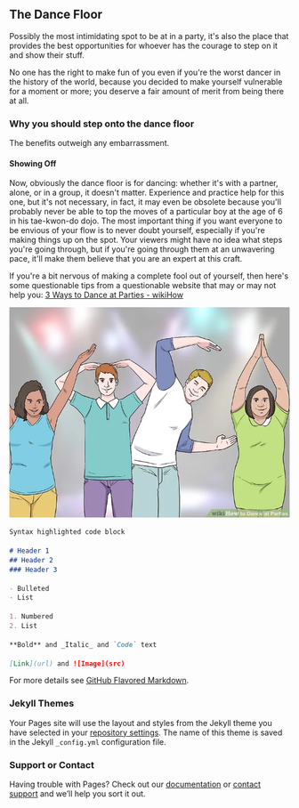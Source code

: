 ## The Dance Floor

Possibly the most intimidating spot to be at in a party, it's also the place that provides the best opportunities for whoever has the courage to step on it and show their stuff.

No one has the right to make fun of you even if you're the worst dancer in the history of the world, because you decided to make yourself vulnerable for a moment or more; you deserve a fair amount of merit from being there at all.

### Why you should step onto the dance floor

The benefits outweigh any embarrassment.

#### Showing Off

Now, obviously the dance floor is for dancing: whether it's with a partner, alone, or in a group, it doesn't matter. Experience and practice help for this one, but it's not necessary, in fact, it may even be obsolete because you'll probably never be able to top the moves of a particular boy at the age of 6 in his tae-kwon-do dojo. The most important thing if you want everyone to be envious of your flow is to never doubt yourself, especially if you're making things up on the spot. Your viewers might have no idea what steps you're going through, but if you're going through them at an unwavering pace, it'll make them believe that you are an expert at this craft.

If you're a bit nervous of making a complete fool out of yourself, then here's some questionable tips from a questionable website that may or may not help you: [3 Ways to Dance at Parties - wikiHow](https://www.wikihow.com/Dance-at-Parties/)

![Dance with wikiHow](aid622055-v4-728px-Dance-at-Parties-Step-10.jpg.webp.jpeg "Dance with wikihow")

```markdown
Syntax highlighted code block

# Header 1
## Header 2
### Header 3

- Bulleted
- List

1. Numbered
2. List

**Bold** and _Italic_ and `Code` text

[Link](url) and ![Image](src)
```

For more details see [GitHub Flavored Markdown](https://guides.github.com/features/mastering-markdown/).

### Jekyll Themes

Your Pages site will use the layout and styles from the Jekyll theme you have selected in your [repository settings](https://github.com/DoyerMoises/The-Dance-Floor/settings/pages). The name of this theme is saved in the Jekyll `_config.yml` configuration file.

### Support or Contact

Having trouble with Pages? Check out our [documentation](https://docs.github.com/categories/github-pages-basics/) or [contact support](https://support.github.com/contact) and we’ll help you sort it out.
